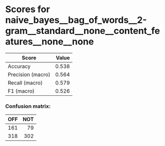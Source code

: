 # Scores for naive_bayes__bag_of_words__2-gram__standard__none__content_features__none__none
|      Score      |Value|
|-----------------|----:|
|Accuracy         |0.538|
|Precision (macro)|0.564|
|Recall (macro)   |0.579|
|F1 (macro)       |0.526|

### Confusion matrix:
|OFF|NOT|
|--:|--:|
|161| 79|
|318|302|
